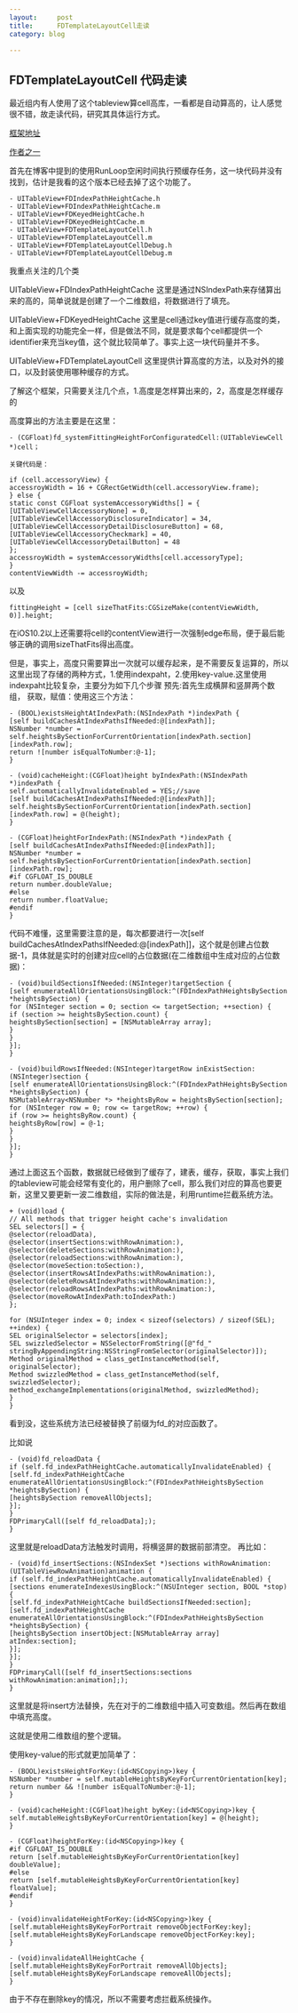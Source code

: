 ```yaml
---
layout:     post
title:      FDTemplateLayoutCell走读
category: blog

---
```

## FDTemplateLayoutCell 代码走读

最近组内有人使用了这个tableview算cell高库，一看都是自动算高的，让人感觉很不错，故走读代码，研究其具体运行方式。

[框架地址](https://github.com/forkingdog/UITableView-FDTemplateLayoutCell)

[作者之一](http://blog.sunnyxx.com/2015/05/17/cell-height-calculation/)

首先在博客中提到的使用RunLoop空闲时间执行预缓存任务，这一块代码并没有找到，估计是我看的这个版本已经去掉了这个功能了。

```
- UITableView+FDIndexPathHeightCache.h
- UITableView+FDIndexPathHeightCache.m
- UITableView+FDKeyedHeightCache.h
- UITableView+FDKeyedHeightCache.m
- UITableView+FDTemplateLayoutCell.h
- UITableView+FDTemplateLayoutCell.m
- UITableView+FDTemplateLayoutCellDebug.h
- UITableView+FDTemplateLayoutCellDebug.m
```

我重点关注的几个类

UITableView+FDIndexPathHeightCache 这里是通过NSIndexPath来存储算出来的高的，简单说就是创建了一个二维数组，将数据进行了填充。

UITableView+FDKeyedHeightCache 这里是cell通过key值进行缓存高度的类，和上面实现的功能完全一样，但是做法不同，就是要求每个cell都提供一个identifier来充当key值，这个就比较简单了。事实上这一块代码量并不多。

UITableView+FDTemplateLayoutCell 这里提供计算高度的方法，以及对外的接口，以及封装使用哪种缓存的方式。

了解这个框架，只需要关注几个点，1.高度是怎样算出来的，2，高度是怎样缓存的

高度算出的方法主要是在这里：

```
- (CGFloat)fd_systemFittingHeightForConfiguratedCell:(UITableViewCell *)cell；

关键代码是：

if (cell.accessoryView) {
accessroyWidth = 16 + CGRectGetWidth(cell.accessoryView.frame);
} else {
static const CGFloat systemAccessoryWidths[] = {
[UITableViewCellAccessoryNone] = 0,
[UITableViewCellAccessoryDisclosureIndicator] = 34,
[UITableViewCellAccessoryDetailDisclosureButton] = 68,
[UITableViewCellAccessoryCheckmark] = 40,
[UITableViewCellAccessoryDetailButton] = 48
};
accessroyWidth = systemAccessoryWidths[cell.accessoryType];
}
contentViewWidth -= accessroyWidth;
```

以及

```
fittingHeight = [cell sizeThatFits:CGSizeMake(contentViewWidth, 0)].height;
```

在iOS10.2以上还需要将cell的contentView进行一次强制edge布局，便于最后能够正确的调用sizeThatFits得出高度。

但是，事实上，高度只需要算出一次就可以缓存起来，是不需要反复运算的，所以这里出现了存储的两种方式，1.使用indexpaht，2.使用key-value.这里使用indexpaht比较复杂，主要分为如下几个步骤
预先:首先生成横屏和竖屏两个数组，
获取，赋值：使用这三个方法：

```
- (BOOL)existsHeightAtIndexPath:(NSIndexPath *)indexPath {
[self buildCachesAtIndexPathsIfNeeded:@[indexPath]];
NSNumber *number = self.heightsBySectionForCurrentOrientation[indexPath.section][indexPath.row];
return ![number isEqualToNumber:@-1];
}

- (void)cacheHeight:(CGFloat)height byIndexPath:(NSIndexPath *)indexPath {
self.automaticallyInvalidateEnabled = YES;//save
[self buildCachesAtIndexPathsIfNeeded:@[indexPath]];
self.heightsBySectionForCurrentOrientation[indexPath.section][indexPath.row] = @(height);
}

- (CGFloat)heightForIndexPath:(NSIndexPath *)indexPath {
[self buildCachesAtIndexPathsIfNeeded:@[indexPath]];
NSNumber *number = self.heightsBySectionForCurrentOrientation[indexPath.section][indexPath.row];
#if CGFLOAT_IS_DOUBLE
return number.doubleValue;
#else
return number.floatValue;
#endif
}
```

代码不难懂，这里需要注意的是，每次都要进行一次[self buildCachesAtIndexPathsIfNeeded:@[indexPath]]，这个就是创建占位数据-1，具体就是实时的创建对应cell的占位数据(在二维数组中生成对应的占位数据)：

```
- (void)buildSectionsIfNeeded:(NSInteger)targetSection {
[self enumerateAllOrientationsUsingBlock:^(FDIndexPathHeightsBySection *heightsBySection) {
for (NSInteger section = 0; section <= targetSection; ++section) {
if (section >= heightsBySection.count) {
heightsBySection[section] = [NSMutableArray array];
}
}
}];
}

- (void)buildRowsIfNeeded:(NSInteger)targetRow inExistSection:(NSInteger)section {
[self enumerateAllOrientationsUsingBlock:^(FDIndexPathHeightsBySection *heightsBySection) {
NSMutableArray<NSNumber *> *heightsByRow = heightsBySection[section];
for (NSInteger row = 0; row <= targetRow; ++row) {
if (row >= heightsByRow.count) {
heightsByRow[row] = @-1;
}
}
}];
}
```

通过上面这五个函数，数据就已经做到了缓存了，建表，缓存，获取，事实上我们的tableview可能会经常有变化的，用户删除了cell，那么我们对应的算高也要更新，这里又要更新一波二维数组，实际的做法是，利用runtime拦截系统方法。

```
+ (void)load {
// All methods that trigger height cache's invalidation
SEL selectors[] = {
@selector(reloadData),
@selector(insertSections:withRowAnimation:),
@selector(deleteSections:withRowAnimation:),
@selector(reloadSections:withRowAnimation:),
@selector(moveSection:toSection:),
@selector(insertRowsAtIndexPaths:withRowAnimation:),
@selector(deleteRowsAtIndexPaths:withRowAnimation:),
@selector(reloadRowsAtIndexPaths:withRowAnimation:),
@selector(moveRowAtIndexPath:toIndexPath:)
};

for (NSUInteger index = 0; index < sizeof(selectors) / sizeof(SEL); ++index) {
SEL originalSelector = selectors[index];
SEL swizzledSelector = NSSelectorFromString([@"fd_" stringByAppendingString:NSStringFromSelector(originalSelector)]);
Method originalMethod = class_getInstanceMethod(self, originalSelector);
Method swizzledMethod = class_getInstanceMethod(self, swizzledSelector);
method_exchangeImplementations(originalMethod, swizzledMethod);
}
}
```

看到没，这些系统方法已经被替换了前缀为fd_的对应函数了。

比如说

```
- (void)fd_reloadData {
if (self.fd_indexPathHeightCache.automaticallyInvalidateEnabled) {
[self.fd_indexPathHeightCache enumerateAllOrientationsUsingBlock:^(FDIndexPathHeightsBySection *heightsBySection) {
[heightsBySection removeAllObjects];
}];
}
FDPrimaryCall([self fd_reloadData];);
}
```

这里就是reloadData方法触发时调用，将横竖屏的数据前部清空。
再比如：

```
- (void)fd_insertSections:(NSIndexSet *)sections withRowAnimation:(UITableViewRowAnimation)animation {
if (self.fd_indexPathHeightCache.automaticallyInvalidateEnabled) {
[sections enumerateIndexesUsingBlock:^(NSUInteger section, BOOL *stop) {
[self.fd_indexPathHeightCache buildSectionsIfNeeded:section];
[self.fd_indexPathHeightCache enumerateAllOrientationsUsingBlock:^(FDIndexPathHeightsBySection *heightsBySection) {
[heightsBySection insertObject:[NSMutableArray array] atIndex:section];
}];
}];
}
FDPrimaryCall([self fd_insertSections:sections withRowAnimation:animation];);
}
```
这里就是将insert方法替换，先在对于的二维数组中插入可变数组。然后再在数组中填充高度。

这就是使用二维数组的整个逻辑。

使用key-value的形式就更加简单了：

```
- (BOOL)existsHeightForKey:(id<NSCopying>)key {
NSNumber *number = self.mutableHeightsByKeyForCurrentOrientation[key];
return number && ![number isEqualToNumber:@-1];
}

- (void)cacheHeight:(CGFloat)height byKey:(id<NSCopying>)key {
self.mutableHeightsByKeyForCurrentOrientation[key] = @(height);
}

- (CGFloat)heightForKey:(id<NSCopying>)key {
#if CGFLOAT_IS_DOUBLE
return [self.mutableHeightsByKeyForCurrentOrientation[key] doubleValue];
#else
return [self.mutableHeightsByKeyForCurrentOrientation[key] floatValue];
#endif
}

- (void)invalidateHeightForKey:(id<NSCopying>)key {
[self.mutableHeightsByKeyForPortrait removeObjectForKey:key];
[self.mutableHeightsByKeyForLandscape removeObjectForKey:key];
}

- (void)invalidateAllHeightCache {
[self.mutableHeightsByKeyForPortrait removeAllObjects];
[self.mutableHeightsByKeyForLandscape removeAllObjects];
}
```

由于不存在删除key的情况，所以不需要考虑拦截系统操作。
